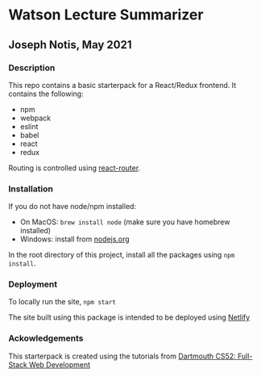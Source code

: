 # Watson Lecture Summarizer

## Joseph Notis, May 2021

### Description

This repo contains a basic starterpack for a React/Redux frontend. It contains the following:

-   npm
-   webpack
-   eslint
-   babel
-   react
-   redux

Routing is controlled using [react-router](https://reactrouter.com/web/example/basic).

### Installation

If you do not have node/npm installed:

-   On MacOS: `brew install node` (make sure you have homebrew installed)
-   Windows: install from [nodejs.org](https://nodejs.org/en/)

In the root directory of this project, install all the packages using `npm install`.

### Deployment

To locally run the site, `npm start`

The site built using this package is intended to be deployed using [Netlify](https://www.netlify.com/)

### Ackowledgements

This starterpack is created using the tutorials from [Dartmouth CS52: Full-Stack Web Development](https://cs52.me)
